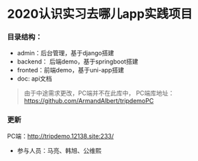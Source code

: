 # 2020认识实习去哪儿app实践项目

### 目录结构：
- admin：后台管理，基于django搭建
- backend： 后端demo，基于springboot搭建
- fronted：前端demo，基于uni-app搭建
- doc: api文档

> 由于中途需求更改，PC端并不在此库中， PC端库地址：https://github.com/ArmandAlbert/tripdemoPC

### 更新
PC端：http://tripdemo.12138.site:233/
- 参与人员：马亮、韩旭、公维熙
